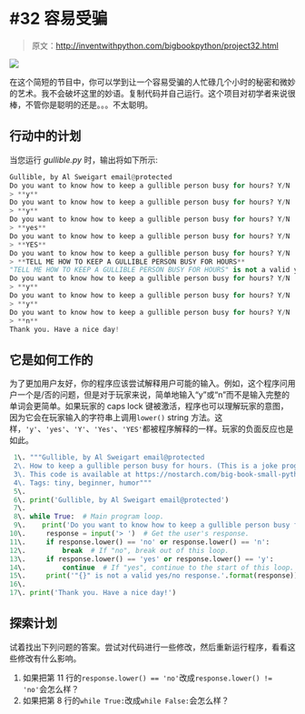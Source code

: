 # #32 容易受骗

> 原文：<http://inventwithpython.com/bigbookpython/project32.html>

![](img/9d995d63aaead72cad01120081eb8f75.png)

在这个简短的节目中，你可以学到让一个容易受骗的人忙碌几个小时的秘密和微妙的艺术。我不会破坏这里的妙语。复制代码并自己运行。这个项目对初学者来说很棒，不管你是聪明的还是。。。不太聪明。

## 行动中的计划

当您运行 *gullible.py* 时，输出将如下所示:

```py
Gullible, by Al Sweigart email@protected
Do you want to know how to keep a gullible person busy for hours? Y/N
> **y**
Do you want to know how to keep a gullible person busy for hours? Y/N
> **y**
Do you want to know how to keep a gullible person busy for hours? Y/N
> **yes**
Do you want to know how to keep a gullible person busy for hours? Y/N
> **YES**
Do you want to know how to keep a gullible person busy for hours? Y/N
> **TELL ME HOW TO KEEP A GULLIBLE PERSON BUSY FOR HOURS**
"TELL ME HOW TO KEEP A GULLIBLE PERSON BUSY FOR HOURS" is not a valid yes/no response.
Do you want to know how to keep a gullible person busy for hours? Y/N
> **y**
Do you want to know how to keep a gullible person busy for hours? Y/N
> **y**
Do you want to know how to keep a gullible person busy for hours? Y/N
> **n**
Thank you. Have a nice day!
```

## 它是如何工作的

为了更加用户友好，你的程序应该尝试解释用户可能的输入。例如，这个程序问用户一个是/否的问题，但是对于玩家来说，简单地输入“y”或“n”而不是输入完整的单词会更简单。如果玩家的 caps lock 键被激活，程序也可以理解玩家的意图，因为它会在玩家输入的字符串上调用`lower()` string 方法。这样，`'y'`、`'yes'`、`'Y'`、`'Yes'`、`'YES'`都被程序解释的一样。玩家的负面反应也是如此。

```py
 1\. """Gullible, by Al Sweigart email@protected
 2\. How to keep a gullible person busy for hours. (This is a joke program.)
 3\. This code is available at https://nostarch.com/big-book-small-python-programming
 4\. Tags: tiny, beginner, humor"""
 5\. 
 6\. print('Gullible, by Al Sweigart email@protected')
 7\. 
 8\. while True:  # Main program loop.
 9\.    print('Do you want to know how to keep a gullible person busy for hours? Y/N')
10\.     response = input('> ')  # Get the user's response.
11\.     if response.lower() == 'no' or response.lower() == 'n':
12\.         break  # If "no", break out of this loop.
13\.     if response.lower() == 'yes' or response.lower() == 'y':
14\.         continue  # If "yes", continue to the start of this loop.
15\.     print('"{}" is not a valid yes/no response.'.format(response))
16\. 
17\. print('Thank you. Have a nice day!') 
```

## 探索计划

试着找出下列问题的答案。尝试对代码进行一些修改，然后重新运行程序，看看这些修改有什么影响。

1.  如果把第 11 行的`response.lower() == 'no'`改成`response.lower() != 'no'`会怎么样？
2.  如果把第 8 行的`while True:`改成`while False:`会怎么样？